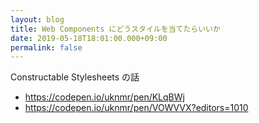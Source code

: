 ```yaml
---
layout: blog
title: Web Components にどうスタイルを当てたらいいか
date: 2019-05-18T18:01:00.000+09:00
permalink: false
---
```


Constructable Stylesheets の話

- https://codepen.io/uknmr/pen/KLqBWj
- https://codepen.io/uknmr/pen/VOWVVX?editors=1010